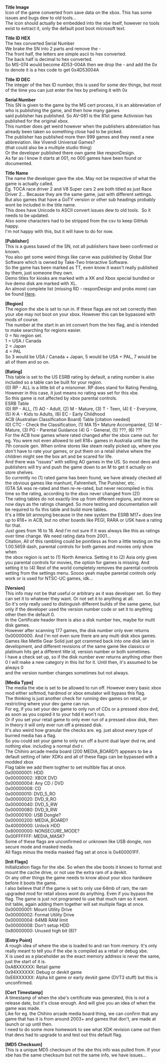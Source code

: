 **Title Image**  
Icon of the game converted from save data on the xbox. This has some issues and bugs dew to old tools...  
The icon should actually be embedded into the xbe itself, however no tools exist to extract it, only the default post boot microsoft text.

**Title ID HEX**  
The hex converted Serial Number  
We brake the SN into 2 parts and remove the -  
The front half, the letters are simple ascii to hex converted.  
The back half is decimal to hex converted.  
So MS-074 would become 4D53-004A then we drop the - and add the 0x to denote it is a hex code to get 0x4D53004A

**Title ID DEC**  
The integer of the hex ID number, this is used for some dev things, but most of the time you can just enter the hex by prefixing it with 0x

**Serial Number**  
This SN is given to the game by the MS cert process, it is an abbreviation of who is publishing the game, and then how many games  
said publisher has published. So AV-081 is the 81st game Activision has published for the original xbox.  
This number does get weird however when the publishers abbreviation has already been taken so something close had to be picked.  
The publisher has published more then 999 games and they need a new abbreviation. like Vivendi Universal Games?  
(that could also be a multiple studio thing)  
Or the developer published there own game like responDesign.  
As far as I know it starts at 001, no 000 games have been found or documented.

**Title Name**  
The name the developer gave the xbe. May not be respective of what the game is actually called.  
Eg. TOCA race driver 2 and V8 Super cars 2 are both titled as just Race Driver 2... Because they are the same game, just with different settings.  
But also games that have a GoTY version or other sub headings probably wont be included in the title name.  
This does have Unicode to ASCII convert issues dew to old tools.  So it needs to be updated.  
Also some characters had to be stripped from the csv to keep GitHub happy.  
I'm not happy with this, but it will have to do for now.

**\[Publisher\]**  
This is a guess based of the SN, not all publishers have been confirmed or known.    
You also get some weird things like carve was published by Global Star Software which is owned by Take-Two Interactive Software.  
So the game has been marked as TT, even know it wasn't really published by them, just someone they own.  
Demo titles for kiosks are marked with a XK and Xbox special bundled or live demo disk are marked with XL.  
An almost complete list (missing RD - responDesign and probs more) can be found [Here](https://xboxdevwiki.net/Xbe).

**\[Region\]**  
The region the xbe is set to run in. If these flags are not set correctly then your xbe may not boot on your xbox. However this can be bypassed with mods of course.  
The number at the start in an int convert from the hex flag, and is intended to make searching for regions easier.  
0 = No region set.  
1 = USA / Canada  
2 = Japan  
4 = PAL  
So 3 would be USA / Canada + Japan, 5 would be USA + PAL, 7 would be all of them and so on.

**\[Rating\]**  
This table is set to the US ESRB rating by default, a rating number is also included so a table can be built for your region.    
(0) RP - ALL is a little bit of a misnomer. RP does stand for Rating Pending, However in this case, it just means no rating was set for this xbe.  
So this game is not affected by xbox parental controls.  
ESRB Table  
(0) RP - ALL, (1) AO - Adult, (2) M - Mature, (3) T - Teen, (4) E - Everyone, (5) K-A - Kids to Adults, (6) EC - Early Childhood  
ACB (Australian Classification Board) Table \[citation needed\]  
(0) CTC - Check the Classification, (1) MA 15+ Mature Accompanied, (2) M - Mature, (3) PG - Parental Guidance (4) G - General, (5) ???, (6) ???  
For the ACB how games where rated changed after the xbox came out. for eg. You were not even allowed to sell R18+ games in Australia until like the 7th console gen. When online stores like steam really picked up, where you don't have to rate your games, or put them on a retail shelve where the children might see the box art and be scared for life.  
And there was "issues" with selling AO games in the US. So most devs and publishers will try and push the game down to an M to get it actually on store shelves.  
So currently no (1) rated game has been found, we have already checked all the obvious games like manhunt, Fahrenheit, The Punisher, etc.  
(GTA SA was re-rated and then re-re-rated, but never recompiled in this time so the rating, according to the xbox never changed from (2))  
The rating tables do not exactly line up from different regions, and more so now days as the ratings changed. So more testing and documentation will be required to fix this table and build more tables.  
It's a little bit annoying because in the new system the ESRB M17+ does line up to R18+ in ACB, but no other boards like PEGI, RARA or USK have a rating for that.  
Just goes from 16 to 18. And I'm not sure if it was always like this as ratings over time change. We need rating data from 2001...  
Citation, All of this rambling could be pointless as from a little testing on the 1.00.5659 dash, parental controls for both games and movies only show when  
the xbox region is set to (1) North America. Setting it to (2) Asia only gives you parental controls for movies, the option for games is missing. And setting it to (4) Rest of the world completely removes the parental controls setting from the settings menu. Soooo yeah maybe parental controls only work or is used for NTSC-UC games, idk...

**\[Version\]**  
This info may not be that useful or arbitrary as it was developer set. So they can set it to whatever they want. Or not set it to anything at all.  
So it's only really used to distinguish different builds of the same game, but only if the developer used the version number code or set it to anything other then the default 0.  
In the Certificate header there is also a disk number hex, maybe for multi disk games.  
However after scanning 177 games, the disk number only ever returns 0x00000000. And I'm not even sure there are any multi disk xbox games.  
Games like Mettle Gear Solid just got crammed back into one disk late in development, and different revisions of the same game like classics or platinum hits get a different title id, version number or both sometimes.  
I have a check set up, so if the disk number ever returns anything other then 0 I will make a new category in this list for it. Until then, it's assumed to be always 0  
and the version number changes sometimes but not always.

**\[Media Type\]**  
The media the xbe is set to be allowed to run off. However every basic xbox mod either softmod, hardmod or xbox emulator will bypass this flag.  
The thinking is just another check for running dev games on retail, or restricting where your dev game can run.  
For eg, if you set your dev game to only run of CDs or a pressed xbox dvd, as soon as you copied it to your hdd it won't run.  
Or if you set your retail game to only ever run of a pressed xbox disk, then in theory it will only ever run off a pressed disk.  
It's also weird how granular the checks are. eg. just about every type of burned media has a flag.  
So you could set your game to only run off a burnt dual layer dvd rw, and nothing else. including a normal dvd r.  
The Chihiro arcade media board (200 MEDIA\_BOARD?) appears to be a default setting of later XDKs and all of these flags can be bypassed with a modded xbox   
Flag table we add them togther to set multible flas at once.  
0x00000001: HDD  
0x00000002: XBOX DVD  
0x00000004: Any CD / DVD  
0x00000008: CD  
0x00000010: DVD\_5\_RO  
0x00000020: DVD\_9\_RO  
0x00000040: DVD\_5\_RW  
0x00000080: DVD\_9\_RW  
0x00000100: USB Dongle?  
0x00000200: MEDIA\_BOARD?  
0x40000000: Unlock HDD  
0x80000000: NONSECURE\_MODE?  
0x00FFFFFF: MEDIA\_MASK?  
Some of these flags are unconfirmed or unknown like USB dongle, non secure mode and masked media.  
All flags minus the media masked flag set at once is 0x400001FF.

**\[Init Flags\]**  
Initialization flags for the xbe. So when the xbe boots it knows to format and mount the cache drive, or not use the extra ram of a devkit.  
Or any other things the game needs to know about your xbox hardware before it boots the game.  
I also believe that if the game is set to only use 64mb of ram, the ram upgraded mod for retail xboxs wont do anything. Even if you bypass the flag. The game is just not programed to use that much ram so it wont.  
Init table, again adding them together will set multiple flags at once.  
0x00000001: Mount Utility Drive  
0x00000002: Format Utility Drive  
0x00000004: 64MB RAM limit  
0x00000008: Don't setup HDD  
0x80000000: Unused high bit (8)?

**\[Entry Point\]**  
A rough idea of where the xbe is loaded to and ran from memory. It's only really meant to tell you if the xbe is compiled as a retail or debug xbe.  
X is used as a placeholder as the exact memory address is never the same, just the start of it is.  
0xA8XXXXXX: Retail game  
0x94XXXXXX: Debug or devkit game  
0xE6XXXXXX: Alpha kit game or early devkit game (DVT3 stuff) but this is unconfirmed.

**\[Cert Timestamp\]**  
A timestamp of when the xbe's certificate was generated, this is not a release date, but it's close enough. And will give you an idea of when the game was made.  
Like for eg. the Chihiro arcade media board thing, we can confirm that any game that has it is from around 2003+ and games that don't, are made at launch or up until then.  
I need to do some more homework to see what XDK revision came out then that devs had to upgrade to and test out this default flag.

**\[MD5 Checksum\]**  
This is a unique MD5 checksum of the xbe this info was pulled from. If your xbe has the same checksum but not the same info, we have issues...
